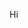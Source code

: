 Hi 

<!---
furkansj/furkansj is a ✨ special ✨ repository because its `README.md` (this file) appears on your GitHub profile.
You can click the Preview link to take a look at your changes.
--->
